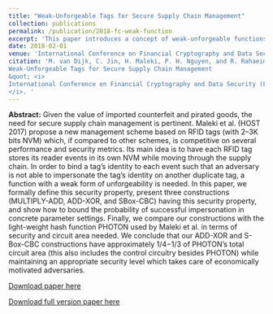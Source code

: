```yaml
---
title: "Weak-Unforgeable Tags for Secure Supply Chain Management"
collection: publications
permalink: /publication/2018-fc-weak-function
excerpt: 'This paper introduces a concept of weak-unforgeable functions for secure supply chain management. We also introduce three efficient constructions of weak-unforeable functions.' 
date: 2018-02-01
venue: 'International Conference on Financial Cryptography and Data Security (FC)'
citation: 'M. van Dijk, C. Jin, H. Maleki, P. H. Nguyen, and R. Rahaeimehr. (2018).&quot;
Weak-Unforgeable Tags for Secure Supply Chain Management
&quot; <i>
International Conference on Financial Cryptography and Data Security (FC)
</i>. '
---
```


<b>Abstract:</b> Given the value of imported counterfeit and pirated goods, the need for secure supply chain management is pertinent. Maleki et al. (HOST 2017) propose a new management scheme based on RFID tags (with 2–3K bits NVM) which, if compared to other schemes, is competitive on several performance and security metrics. Its main idea is to have each RFID tag stores its reader events in its own NVM while moving through the supply chain. In order to bind a tag’s identity to each event such that an adversary is not able to impersonate the tag’s identity on another duplicate tag, a function with a weak form of unforgeability is needed. In this paper, we formally define this security property, present three constructions (MULTIPLY-ADD, ADD-XOR, and SBox-CBC) having this security property, and show how to bound the probability of successful impersonation in concrete parameter settings. Finally, we compare our constructions with the light-weight hash function PHOTON used by Maleki et al. in terms of security and circuit area needed. We conclude that our ADD-XOR and S-Box-CBC constructions have approximately 1/4−1/3 of PHOTON’s total circuit area (this also includes the control circuitry besides PHOTON) while maintaining an appropriate security level which takes care of economically motivated adversaries.

[Download paper here](https://link.springer.com/chapter/10.1007/978-3-662-58387-6_5)

[Download full version paper here](https://eprint.iacr.org/2017/1221.pdf)
